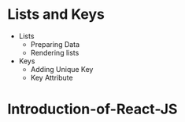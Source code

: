 # Lists and Keys

- Lists
  - Preparing Data
  - Rendering lists
- Keys
  - Adding Unique Key
  - Key Attribute
# Introduction-of-React-JS
